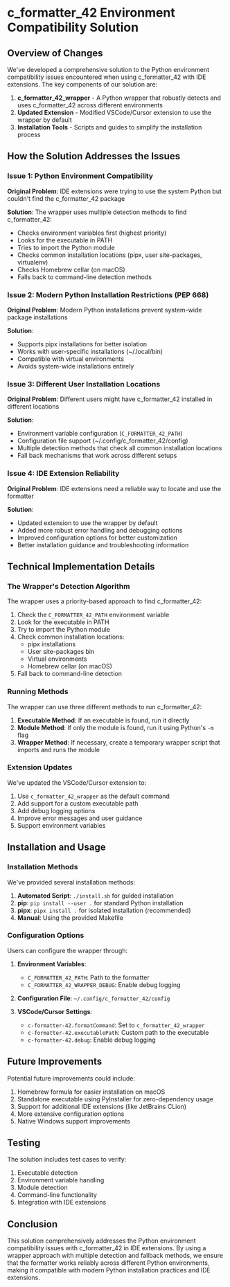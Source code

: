 # c_formatter_42 Environment Compatibility Solution

## Overview of Changes

We've developed a comprehensive solution to the Python environment compatibility issues encountered when using c_formatter_42 with IDE extensions. The key components of our solution are:

1. **c_formatter_42_wrapper** - A Python wrapper that robustly detects and uses c_formatter_42 across different environments
2. **Updated Extension** - Modified VSCode/Cursor extension to use the wrapper by default
3. **Installation Tools** - Scripts and guides to simplify the installation process

## How the Solution Addresses the Issues

### Issue 1: Python Environment Compatibility

**Original Problem**: IDE extensions were trying to use the system Python but couldn't find the c_formatter_42 package

**Solution**: The wrapper uses multiple detection methods to find c_formatter_42:
- Checks environment variables first (highest priority)
- Looks for the executable in PATH
- Tries to import the Python module
- Checks common installation locations (pipx, user site-packages, virtualenv)
- Checks Homebrew cellar (on macOS)
- Falls back to command-line detection methods

### Issue 2: Modern Python Installation Restrictions (PEP 668)

**Original Problem**: Modern Python installations prevent system-wide package installations

**Solution**:
- Supports pipx installations for better isolation
- Works with user-specific installations (~/.local/bin)
- Compatible with virtual environments
- Avoids system-wide installations entirely

### Issue 3: Different User Installation Locations

**Original Problem**: Different users might have c_formatter_42 installed in different locations

**Solution**:
- Environment variable configuration (`C_FORMATTER_42_PATH`)
- Configuration file support (~/.config/c_formatter_42/config)
- Multiple detection methods that check all common installation locations
- Fall back mechanisms that work across different setups

### Issue 4: IDE Extension Reliability

**Original Problem**: IDE extensions need a reliable way to locate and use the formatter

**Solution**:
- Updated extension to use the wrapper by default
- Added more robust error handling and debugging options
- Improved configuration options for better customization
- Better installation guidance and troubleshooting information

## Technical Implementation Details

### The Wrapper's Detection Algorithm

The wrapper uses a priority-based approach to find c_formatter_42:

1. Check the `C_FORMATTER_42_PATH` environment variable
2. Look for the executable in PATH
3. Try to import the Python module
4. Check common installation locations:
   - pipx installations
   - User site-packages bin
   - Virtual environments
   - Homebrew cellar (on macOS)
5. Fall back to command-line detection

### Running Methods

The wrapper can use three different methods to run c_formatter_42:

1. **Executable Method**: If an executable is found, run it directly
2. **Module Method**: If only the module is found, run it using Python's `-m` flag
3. **Wrapper Method**: If necessary, create a temporary wrapper script that imports and runs the module

### Extension Updates

We've updated the VSCode/Cursor extension to:

1. Use `c_formatter_42_wrapper` as the default command
2. Add support for a custom executable path
3. Add debug logging options
4. Improve error messages and user guidance
5. Support environment variables

## Installation and Usage

### Installation Methods

We've provided several installation methods:

1. **Automated Script**: `./install.sh` for guided installation
2. **pip**: `pip install --user .` for standard Python installation
3. **pipx**: `pipx install .` for isolated installation (recommended)
4. **Manual**: Using the provided Makefile

### Configuration Options

Users can configure the wrapper through:

1. **Environment Variables**:
   - `C_FORMATTER_42_PATH`: Path to the formatter
   - `C_FORMATTER_42_WRAPPER_DEBUG`: Enable debug logging

2. **Configuration File**: `~/.config/c_formatter_42/config`

3. **VSCode/Cursor Settings**:
   - `c-formatter-42.formatCommand`: Set to `c_formatter_42_wrapper`
   - `c-formatter-42.executablePath`: Custom path to the executable
   - `c-formatter-42.debug`: Enable debug logging

## Future Improvements

Potential future improvements could include:

1. Homebrew formula for easier installation on macOS
2. Standalone executable using PyInstaller for zero-dependency usage
3. Support for additional IDE extensions (like JetBrains CLion)
4. More extensive configuration options
5. Native Windows support improvements

## Testing

The solution includes test cases to verify:

1. Executable detection
2. Environment variable handling
3. Module detection
4. Command-line functionality
5. Integration with IDE extensions

## Conclusion

This solution comprehensively addresses the Python environment compatibility issues with c_formatter_42 in IDE extensions. By using a wrapper approach with multiple detection and fallback methods, we ensure that the formatter works reliably across different Python environments, making it compatible with modern Python installation practices and IDE extensions.
